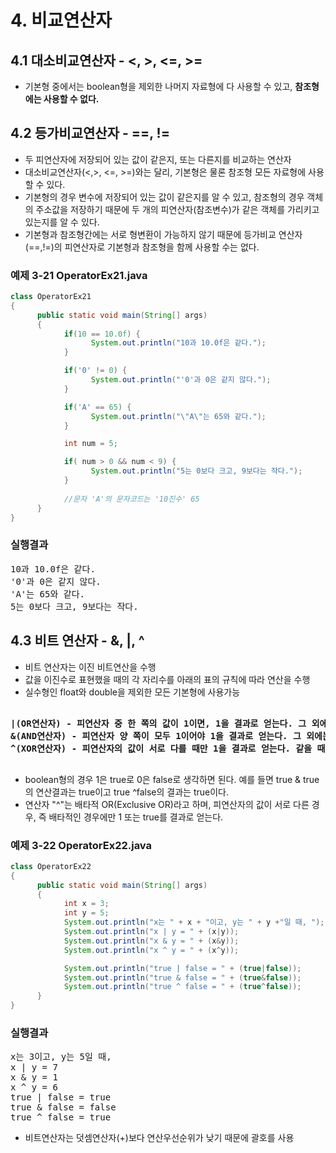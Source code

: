 # 4. 비교연산자
## 4.1 대소비교연산자 - <, >, <=, >=
- 기본형 중에서는 boolean형을 제외한 나머지 자료형에 다 사용할 수 있고, <b>참조형에는 사용할 수 없다.</b>
## 4.2 등가비교연산자 - ==, !=
- 두 피연산자에 저장되어 있는 값이 같은지, 또는 다른지를 비교하는 연산자
- 대소비교연산자(<,>, <=, >=)와는 달리, 기본형은 물론 참조형 모든 자료형에 사용할 수 있다.
- 기본형의 경우 변수에 저장되어 있는 값이 같은지를 알 수 있고, 참조형의 경우 객체의 주소값을 저장하기 때문에 두 개의 피연산자(참조변수)가 같은 객체를 가리키고 있는지를 알 수 있다.
- 기본형과 참조형간에는 서로 형변환이 가능하지 않기 때문에 등가비교 연산자(==,!=)의 피연산자로 기본형과 참조형을 함께 사용할 수는 없다.
### 예제 3-21 OperatorEx21.java
```java
class OperatorEx21
{
      public static void main(String[] args)
      {
            if(10 == 10.0f) {
                  System.out.println("10과 10.0f은 같다.");
            }

            if('0' != 0) {
                  System.out.println("'0'과 0은 같지 않다.");
            }

            if('A' == 65) {
                  System.out.println("\"A\"는 65와 같다.");
            }

            int num = 5;

            if( num > 0 && num < 9) {
                  System.out.println("5는 0보다 크고, 9보다는 작다.");
            }
            
            //문자 'A'의 문자코드는 '10진수' 65
      }
}
```
### 실행결과
<pre>
10과 10.0f은 같다.
'0'과 0은 같지 않다.
'A'는 65와 같다.
5는 0보다 크고, 9보다는 작다.
</pre>
## 4.3 비트 연산자 - &, |, ^
- 비트 연산자는 이진 비트연산을 수행
- 값을 이진수로 표현했을 때의 각 자리수를 아래의 표의 규칙에 따라 연산을 수행
- 실수형인 float와 double을 제외한 모든 기본형에 사용가능
<pre>
<b>
|(OR연산자) - 피연산자 중 한 쪽의 값이 1이면, 1을 결과로 얻는다. 그 외에는 0을 얻는다.
&(AND연산자) - 피연산자 양 쪽이 모두 1이어야 1을 결과로 얻는다. 그 외에는 0을 얻는다.
^(XOR연산자) - 피연산자의 값이 서로 다를 때만 1을 결과로 얻는다. 같을 때는 0을 얻는다.
</b>
</pre>
* boolean형의 경우 1은 true로 0은 false로 생각하면 된다. 예를 들면 true & true의 연산결과는 true이고 true ^false의 결과는 true이다.
* 연산자 "^"는 배타적 OR(Exclusive OR)라고 하며, 피연산자의 값이 서로 다른 경우, 즉 배타적인 경우에만 1 또는 true를 결과로 얻는다.
### 예제 3-22 OperatorEx22.java
```java
class OperatorEx22
{
      public static void main(String[] args)
      {
            int x = 3;
            int y = 5;
            System.out.println("x는 " + x + "이고, y는 " + y +"일 때, ");
            System.out.println("x | y = " + (x|y));
            System.out.println("x & y = " + (x&y));
            System.out.println("x ^ y = " + (x^y));

            System.out.println("true | false = " + (true|false));
            System.out.println("true & false = " + (true&false));
            System.out.println("true ^ false = " + (true^false));
      }
}
```
### 실행결과
<pre>
x는 3이고, y는 5일 때,
x | y = 7
x & y = 1
x ^ y = 6
true | false = true
true & false = false
true ^ false = true
</pre>
- 비트연산자는 덧셈연산자(+)보다 연산우선순위가 낮기 때문에 괄호를 사용
